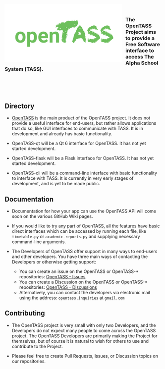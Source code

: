 <img width="380" align="left" style="float: left; margin: 0 10px 0 0;" alt="OpenTASS horizontal transparent logo" src="https://raw.githubusercontent.com/OpenTASS/.github/main/branding/opentass-transparent-vertical.png">

<br>

### The OpenTASS Project aims to provide a Free Software interface to access The Alpha School System (TASS).

<br><br><br>

## Directory

- [OpenTASS](http://github.com/OpenTASS/OpenTASS) is the main product of the OpenTASS project. It does not provide a useful interface for end-users, but rather allows applications that do so, like GUI interfaces to communicate with TASS. It is in development and already has basic functionality.

- OpenTASS-qt will be a Qt 6 interface for OpenTASS. It has not yet started development.

- OpenTASS-flask will be a Flask interface for OpenTASS. It has not yet started development. 

- OpenTASS-cli will be a command-line interface with basic functionality to interface with TASS. It is currently in very early stages of development, and is yet to be made public.


## Documentation

- Documentation for how your app can use the OpenTASS API will come soon on the various GitHub Wiki pages. 

- If you would like to try any part of OpenTASS, all the features have basic direct interfaces which can be accessed by running each file, like `timetable.py` or `academic-reports.py` and supplying necessary command-line arguments.

- The Developers of OpenTASS offer support in many ways to end-users and other developers. You have three main ways of contacting the Developers or otherwise getting support:
	- You can create an issue on the OpenTASS or OpenTASS-* repositories: [OpenTASS - Issues](https://github.com/OpenTASS/OpenTASS/issues)
	- You can create a Discussion on the OpenTASS or OpenTASS-* repositories: [OpenTASS - Discussions](https://github.com/OpenTASS/OpenTASS/discussions)
	- Alternatively, you can contact the developers via electronic mail using the address: `opentass.inquiries` at `gmail.com` 

## Contributing
- The OpenTASS project is very small with only two Developers, and the Developers do not expect many people to come across the OpenTASS project. The OpenTASS Developers are primarily making the Project for themselves, but of course it is natural to wish for others to use and contribute to the Project.

- Please feel free to create Pull Requests, Issues, or Discussion topics on our repositories.
